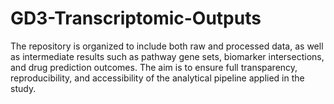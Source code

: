 # GD3-Transcriptomic-Outputs
The repository is organized to include both raw and processed data, as well as intermediate results such as pathway gene sets, biomarker intersections, and drug prediction outcomes. The aim is to ensure full transparency, reproducibility, and accessibility of the analytical pipeline applied in the study.
